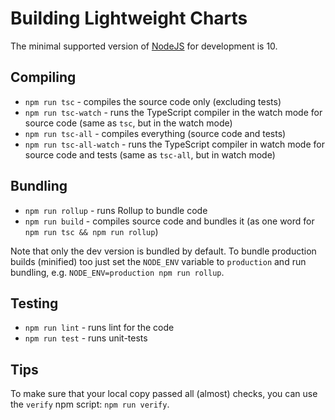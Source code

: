 # Building Lightweight Charts

The minimal supported version of [NodeJS](https://nodejs.org/) for development is 10.

## Compiling

- `npm run tsc` - compiles the source code only (excluding tests)
- `npm run tsc-watch` - runs the TypeScript compiler in the watch mode for source code (same as `tsc`, but in the watch mode)
- `npm run tsc-all` - compiles everything (source code and tests)
- `npm run tsc-all-watch` - runs the TypeScript compiler in watch mode for source code and tests (same as `tsc-all`, but in watch mode)

## Bundling

- `npm run rollup` - runs Rollup to bundle code
- `npm run build` - compiles source code and bundles it (as one word for `npm run tsc && npm run rollup`)

Note that only the dev version is bundled by default.
To bundle production builds (minified) too just set the `NODE_ENV` variable to `production` and run bundling, e.g. `NODE_ENV=production npm run rollup`.

## Testing

- `npm run lint` - runs lint for the code
- `npm run test` - runs unit-tests

## Tips

To make sure that your local copy passed all (almost) checks, you can use the `verify` npm script: `npm run verify`.
